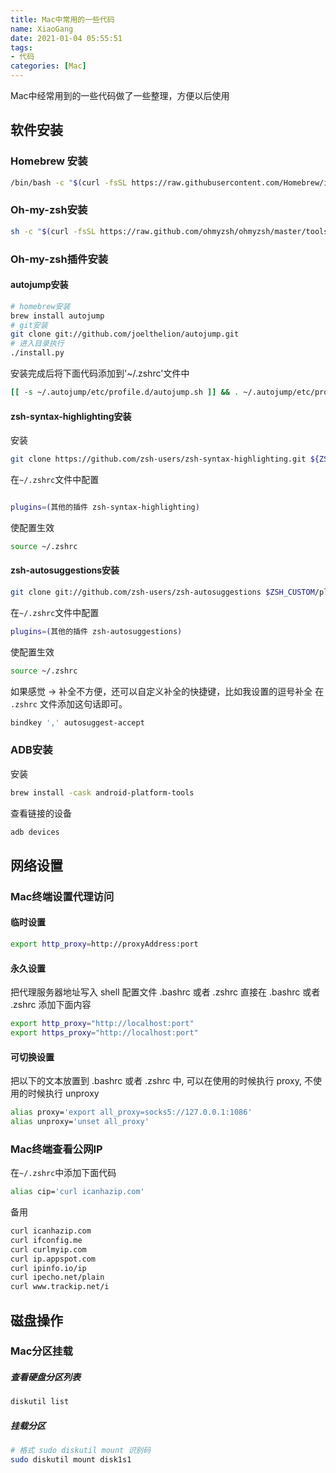 ```yaml
---
title: Mac中常用的一些代码
name: XiaoGang
date: 2021-01-04 05:55:51
tags:
- 代码
categories: [Mac]
---
```

Mac中经常用到的一些代码做了一些整理，方便以后使用
<!--more -->

## 软件安装
### Homebrew 安装

```bash
/bin/bash -c "$(curl -fsSL https://raw.githubusercontent.com/Homebrew/install/HEAD/install.sh)"
```
### Oh-my-zsh安装

```bash
sh -c "$(curl -fsSL https://raw.github.com/ohmyzsh/ohmyzsh/master/tools/install.sh)"
```

### Oh-my-zsh插件安装
#### autojump安装

```bash
# homebrew安装
brew install autojump
# git安装
git clone git://github.com/joelthelion/autojump.git
# 进入目录执行
./install.py
```
安装完成后将下面代码添加到'~/.zshrc'文件中

```bash
[[ -s ~/.autojump/etc/profile.d/autojump.sh ]] && . ~/.autojump/etc/profile.d/autojump.sh

```


#### zsh-syntax-highlighting安装
安装
```bash
git clone https://github.com/zsh-users/zsh-syntax-highlighting.git ${ZSH_CUSTOM:-~/.oh-my-zsh/custom}/plugins/zsh-syntax-highlighting

```
在`~/.zshrc`文件中配置

```bash

plugins=(其他的插件 zsh-syntax-highlighting)

```
使配置生效

```bash
source ~/.zshrc
```

#### zsh-autosuggestions安装


```bash
git clone git://github.com/zsh-users/zsh-autosuggestions $ZSH_CUSTOM/plugins/zsh-autosuggestions

```
在`~/.zshrc`文件中配置

```bash
plugins=(其他的插件 zsh-autosuggestions)
```
使配置生效

```bash
source ~/.zshrc
```
如果感觉 → 补全不方便，还可以自定义补全的快捷键，比如我设置的逗号补全
在` .zshrc` 文件添加这句话即可。
```bash
bindkey ',' autosuggest-accept

```
### ADB安装
安装
```bash
brew install -cask android-platform-tools
```
查看链接的设备
```bash
adb devices
```
## 网络设置
###  Mac终端设置代理访问
#### 临时设置
```bash
export http_proxy=http://proxyAddress:port
```
#### 永久设置

把代理服务器地址写入 shell 配置文件 .bashrc 或者 .zshrc 直接在 .bashrc 或者 .zshrc 添加下面内容
```bash
export http_proxy="http://localhost:port"
export https_proxy="http://localhost:port"

```
#### 可切换设置

把以下的文本放置到 .bashrc 或者 .zshrc 中, 可以在使用的时候执行 proxy, 不使用的时候执行 unproxy
```bash
alias proxy='export all_proxy=socks5://127.0.0.1:1086'
alias unproxy='unset all_proxy'

```

### Mac终端查看公网IP
在`~/.zshrc`中添加下面代码
```bash
alias cip='curl icanhazip.com'
```
备用
```bash
curl icanhazip.com
curl ifconfig.me
curl curlmyip.com
curl ip.appspot.com
curl ipinfo.io/ip
curl ipecho.net/plain
curl www.trackip.net/i
```

## 磁盘操作
### Mac分区挂载

##### 查看硬盘分区列表

```bash
diskutil list
```
##### 挂载分区

```bash
# 格式 sudo diskutil mount 识别码
sudo diskutil mount disk1s1
```

